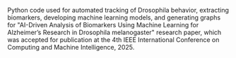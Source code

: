 Python code used for automated tracking of Drosophila behavior, extracting biomarkers, developing machine learning models, and generating graphs for "AI-Driven Analysis of Biomarkers Using Machine Learning for Alzheimer’s Research in Drosophila melanogaster" research paper, which was accepted for publication at the 4th IEEE International Conference on Computing and Machine Intelligence, 2025.
